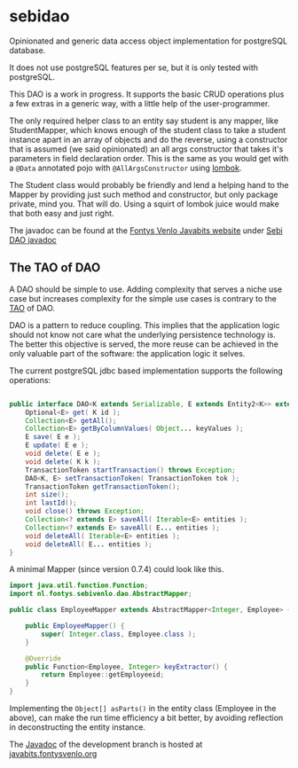 # sebidao
Opinionated and generic data access object implementation for postgreSQL database.

It does not use postgreSQL features per se, but it is only tested with postgreSQL.

This DAO is a work in progress.
It supports the basic CRUD operations plus a few extras in a generic way, with a little help
of the user-programmer.

The only required helper class to an entity say student is any mapper, like StudentMapper,
which knows enough of the student class to take a student instance apart in an array
of objects and do the reverse, using a constructor that is assumed (we said opinionated) an all args constructor
that takes it's parameters in field declaration order. This is the same as you would get with a `@Data` annotated pojo with
`@AllArgsConstructor` using [lombok](https://projectlombok.org/).

The Student class would probably be friendly and lend a helping hand to the Mapper by providing just such method and constructor, but only package private, mind you. That will do. Using a squirt of lombok juice would make that both easy and just right.

The javadoc can be found at the [Fontys Venlo Javabits website](https://javabits.fontysvenlo.org/) under
[Sebi DAO javadoc](https://javabits.fontysvenlo.org/sebidao/apidocs/index.html)

## The TAO of DAO

A DAO should be simple to use. Adding complexity that serves a niche use case but
increases complexity for the simple use cases is contrary to the [TAO](https://en.wikipedia.org/wiki/Tao) of DAO.

DAO is a pattern to reduce coupling. This implies that the application logic should
not know not care what the underlying persistence technology is. The better this objective
is served, the more reuse can be achieved in the only valuable part of the software: the application logic it selves.

The current postgreSQL jdbc based implementation supports the following operations:

```Java

public interface DAO<K extends Serializable, E extends Entity2<K>> extends AutoCloseable {
    Optional<E> get( K id );
    Collection<E> getAll();
    Collection<E> getByColumnValues( Object... keyValues );
    E save( E e );
    E update( E e );
    void delete( E e );
    void delete( K k );
    TransactionToken startTransaction() throws Exception;
    DAO<K, E> setTransactionToken( TransactionToken tok );
    TransactionToken getTransactionToken();
    int size();
    int lastId();
    void close() throws Exception;
    Collection<? extends E> saveAll( Iterable<E> entities );
    Collection<? extends E> saveAll( E... entities );
    void deleteAll( Iterable<E> entities );
    void deleteAll( E... entities );
}

```

A minimal Mapper (since version 0.7.4) could look like this.

```Java
import java.util.function.Function;
import nl.fontys.sebivenlo.dao.AbstractMapper;

public class EmployeeMapper extends AbstractMapper<Integer, Employee> {

    public EmployeeMapper() {
        super( Integer.class, Employee.class );
    }

    @Override
    public Function<Employee, Integer> keyExtractor() {
        return Employee::getEmployeeid;
    }
}

```

Implementing the `Object[] asParts()` in the entity class (Employee in the above), can make the
run time efficiency a bit better, by avoiding reflection in deconstructing the entity instance.

The [Javadoc](https://javabits.fontysvenlo.org/sebidao/apidocs/index.html) of the development branch is hosted at [javabits.fontysvenlo.org](https://javabits.fontysvenlo.org/)
